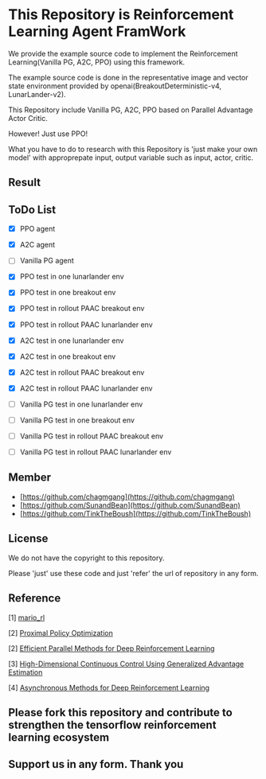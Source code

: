# This Repository is Reinforcement Learning Agent FramWork

We provide the example source code to implement the Reinforcement Learning(Vanilla PG, A2C, PPO) using this framework.

The example source code is done in the representative image and vector state environment provided by openai(BreakoutDeterministic-v4, LunarLander-v2).

This Repository include Vanilla PG, A2C, PPO based on Parallel Advantage Actor Critic.

However! Just use PPO!

What you have to do to research with this Repository is 'just make your own model' with approprepate input, output variable such as input, actor, critic.

## Result

## ToDo List

- [x] PPO agent
- [x] A2C agent
- [ ] Vanilla PG agent
- [x] PPO test in one lunarlander env
- [x] PPO test in one breakout env
- [x] PPO test in rollout PAAC breakout env
- [x] PPO test in rollout PAAC lunarlander env
- [x] A2C test in one lunarlander env
- [x] A2C test in one breakout env
- [x] A2C test in rollout PAAC breakout env
- [x] A2C test in rollout PAAC lunarlander env
- [ ] Vanilla PG test in one lunarlander env
- [ ] Vanilla PG test in one breakout env
- [ ] Vanilla PG test in rollout PAAC breakout env
- [ ] Vanilla PG test in rollout PAAC lunarlander env


## Member

- [https://github.com/chagmgang](https://github.com/chagmgang)
- [https://github.com/SunandBean](https://github.com/SunandBean)
- [https://github.com/TinkTheBoush](https://github.com/TinkTheBoush)

## License

We do not have the copyright to this repository.

Please 'just' use these code and just 'refer' the url of repository in any form.


## Reference

[1] [mario_rl](https://github.com/jcwleo/mario_rl)

[2] [Proximal Policy Optimization](https://arxiv.org/abs/1707.06347)

[2] [Efficient Parallel Methods for Deep Reinforcement Learning](https://arxiv.org/abs/1705.04862)

[3] [High-Dimensional Continuous Control Using Generalized Advantage Estimation](https://arxiv.org/abs/1506.02438)

[4] [Asynchronous Methods for Deep Reinforcement Learning](https://arxiv.org/abs/1602.01783)

## Please fork this repository and contribute to strengthen the tensorflow reinforcement learning ecosystem

## Support us in any form. Thank you